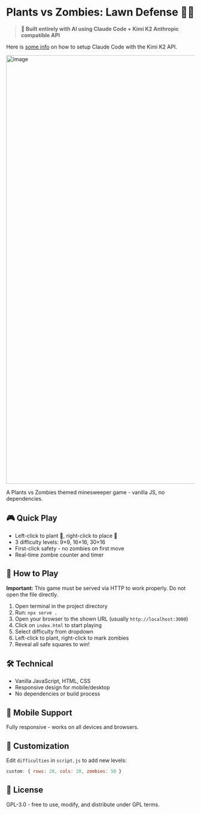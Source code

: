 # Plants vs Zombies: Lawn Defense 🌱🧟

> **🤖 Built entirely with AI using Claude Code + Kimi K2 Anthropic compatible API**

Here is [some info](https://www.reddit.com/r/ChatGPTCoding/comments/1m0boxc/using_claude_code_with_kimi_2/) on how to setup Claude Code with the Kimi K2 API.

<img width="1115" height="1145" alt="image" src="https://github.com/user-attachments/assets/7a0e53c8-c91f-4e11-bf45-64643d9b6774" />


A Plants vs Zombies themed minesweeper game - vanilla JS, no dependencies.

## 🎮 Quick Play
- Left-click to plant 🌱, right-click to place 🌰
- 3 difficulty levels: 9×9, 16×16, 30×16
- First-click safety - no zombies on first move
- Real-time zombie counter and timer

## 🚀 How to Play
**Important:** This game must be served via HTTP to work properly. Do not open the file directly.

1. Open terminal in the project directory
2. Run: `npx serve .`
3. Open your browser to the shown URL (usually `http://localhost:3000`)
4. Click on `index.html` to start playing
5. Select difficulty from dropdown
6. Left-click to plant, right-click to mark zombies
7. Reveal all safe squares to win!

## 🛠️ Technical
- Vanilla JavaScript, HTML, CSS
- Responsive design for mobile/desktop
- No dependencies or build process

## 📱 Mobile Support
Fully responsive - works on all devices and browsers.

## 🎨 Customization
Edit `difficulties` in `script.js` to add new levels:
```javascript
custom: { rows: 20, cols: 20, zombies: 50 }
```

## 📄 License
GPL-3.0 - free to use, modify, and distribute under GPL terms.

